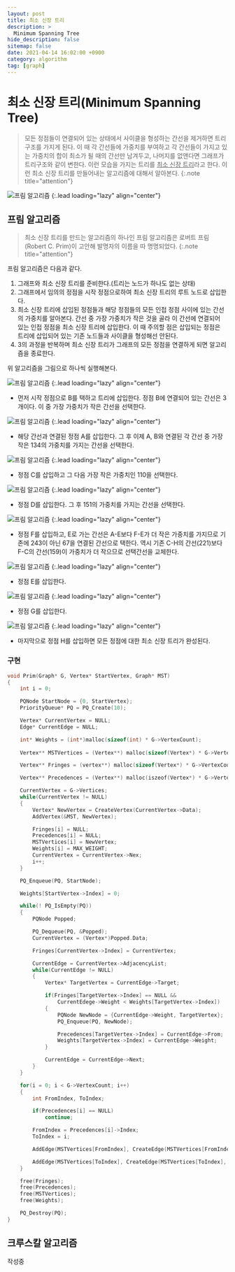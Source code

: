 ```yaml
---
layout: post
title: 최소 신장 트리
description: >
  Minimum Spanning Tree
hide_description: false
sitemap: false
date: 2021-04-14 16:02:00 +0900
category: algorithm
tag: [graph]
---
```


# 최소 신장 트리(Minimum Spanning Tree)

> 모든 정점들이 연결되어 있는 상태에서 사이클을 형성하는 간선을 제거하면 트리 구조를 가지게 된다. 이 때 각 간선들에 가중치를 부여하고 각 간선들이 가지고 있는 가중치의 합이 최소가 될 때의 간선만 남겨두고, 나머지를 없앤다면 그래프가 트리구조와 같이 변한다. 이런 모습을 가지는 트리를 <u>최소 신장 트리</u>라고 한다.
> 이런 최소 신장 트리를 만들어내는 알고리즘에 대해서 알아본다.
{:.note title="attention"}

![프림 알고리즘](/assets/img/algorithm/mst_prim.png)
{:.lead loading="lazy" align="center"}

## 프림 알고리즘

> 최소 신장 트리를 만드는 알고리즘의 하나인 프림 알고리즘은 로버트 프림(Robert C. Prim)이 고안해 발명자의 이름을 따 명명되었다. 
{:.note title="attention"}

프림 알고리즘은 다음과 같다.

1. 그래프와 최소 신장 트리를 준비한다.(트리는 노드가 하나도 없는 상태)
2. 그래프에서 임의의 정점을 시작 정점으로하여 최소 신장 트리의 루트 노드로 삽입한다.
3. 최소 신장 트리에 삽입된 정점들과 해당 정점들의 모든 인접 정점 사이에 있는 간선의 가중치를 알아본다. 간선 중 가장 가중치가 작은 것을 골라 이 간선에 연결되어 있는 인접 정점을 최소 신장 트리에 삽입한다. 이 때 주의할 점은 삽입되는 정점은 트리에 삽입되어 있는 기존 노드들과 사이클을 형성해선 안된다.
4. 3의 과정을 반복하며 최소 신장 트리가 그래프의 모든 정점을 연결하게 되면 알고리즘을 종료한다.

위 알고리즘을 그림으로 하나씩 실행해본다.

![프림 알고리즘](/assets/img/algorithm/mst_prim1.png)
{:.lead loading="lazy" align="center"}

* 먼저 시작 정점으로 B를 택하고 트리에 삽입한다. 정점 B에 연결되어 있는 간선은 3개이다. 이 중 가장 가중치가 작은 간선을 선택한다.

![프림 알고리즘](/assets/img/algorithm/mst_prim2.png)
{:.lead loading="lazy" align="center"}

* 해당 간선과 연결된 정점 A를 삽입한다. 그 후 이제 A, B와 연결된 각 간선 중 가장 작은 134의 가중치를 가지는 간선을 선택한다.

![프림 알고리즘](/assets/img/algorithm/mst_prim3.png)
{:.lead loading="lazy" align="center"}

* 정점 C를 삽입하고 그 다음 가장 작은 가중치인 110을 선택한다.

![프림 알고리즘](/assets/img/algorithm/mst_prim4.png)
{:.lead loading="lazy" align="center"}

* 정점 D를 삽입한다. 그 후 151의 가중치를 가지는 간선을 선택한다.

![프림 알고리즘](/assets/img/algorithm/mst_prim5.png)
{:.lead loading="lazy" align="center"}

* 정점 F를 삽입하고, E로 가는 간선은 A-E보다 F-E가 더 작은 가중치를 가지므로 기존에 243이 아닌 67을 연결된 간선으로 택한다. 역시 기존 C-H의 간선(221)보다 F-C의 간선(159)이 가중치가 더 작으므로 선택간선을 교체한다.

![프림 알고리즘](/assets/img/algorithm/mst_prim6.png)
{:.lead loading="lazy" align="center"}

* 정점 E를 삽입한다.

![프림 알고리즘](/assets/img/algorithm/mst_prim7.png)
{:.lead loading="lazy" align="center"}

* 정점 G를 삽입한다.

![프림 알고리즘](/assets/img/algorithm/mst_prim8.png)
{:.lead loading="lazy" align="center"}

* 마지막으로 정점 H를 삽입하면 모든 정점에 대한 최소 신장 트리가 완성된다.

### 구현

```c
void Prim(Graph* G, Vertex* StartVertex, Graph* MST)
{
    int i = 0;

    PQNode StartNode = {0, StartVertex};
    PriorityQueue* PQ = PQ_Create(10);

    Vertex* CurrentVertex = NULL;
    Edge* CurrentEdge = NULL;

    int* Weights = (int*)malloc(sizeof(int) * G->VertexCount);
    
    Vertex** MSTVertices = (Vertex**) malloc(sizeof(Vertex*) * G->VertexCount);

    Vertex** Fringes = (vertex**) malloc(sizeof(Vertex*) * G->VertexCount);

    Vertex** Precedences = (Vertex**) malloc(iszeof(Vertex*) * G->VertexCount);

    CurrentVertex = G->Vertices;
    while(CurrentVertex != NULL)
    {
        Vertex* NewVertex = CreateVertex(CurrentVertex->Data);
        AddVertex(&MST, NewVertex);

        Fringes[i] = NULL;
        Precedences[i] = NULL;
        MSTVertices[i] = NewVertex;
        Weights[i] = MAX_WEIGHT;
        CurrentVertex = CurrentVertex->Nex;
        i++;
    }

    PQ_Enqueue(PQ, StartNode);

    Weights[StartVertex->Index] = 0;

    while(! PQ_IsEmpty(PQ))
    {
        PQNode Popped;

        PQ_Dequeue(PQ, &Popped);
        CurrentVertex = (Vertex*)Popped.Data;

        Fringes[CurrentVertex->Index] = CurrentVertex;

        CurrentEdge = CurrentVertex->AdjacencyList;
        while(CurrentEdge != NULL)
        {
            Vertex* TargetVertex = CurrentEdge->Target;

            if(Fringes[TargetVertex->Index] == NULL &&
                CurrentEdege->Weight < Weights[TargetVertex->Index])
            {
                PQNode NewNode = {CurrentEdge->Weight, TargetVertex};
                PQ_Enqueue(PQ, NewNode);

                Precedences[TargetVertex->Index] = CurrentEdge->From;
                Weights[TargetVertex->Index] = CurrentEdge->Weight;
            }

            CurrentEdge = CurrentEdge->Next;
        }
    }

    for(i = 0; i < G->VertexCount; i++)
    {
        int FromIndex, ToIndex;

        if(Precedences[i] == NULL)
            continue;

        FromIndex = Precedences[i]->Index;
        ToIndex = i;

        AddEdge(MSTVertices[FromIndex], CreateEdge(MSTVertices[FromIndex], MSTVertices[ToIndex], Weight[i]));

        AddEdge(MSTVertices[ToIndex], CreateEdge(MSTVertices[ToIndex], MSTVertices[FromIndex], Weights[i]));
    }

    free(Fringes);
    free(Precedences);
    free(MSTVertices);
    free(Weights);

    PQ_Destroy(PQ);
}
```

## 크루스칼 알고리즘

작성중